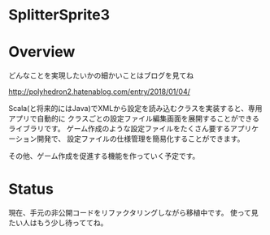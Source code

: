SplitterSprite3
===============

# Overview
どんなことを実現したいかの細かいことはブログを見てね

http://polyhedron2.hatenablog.com/entry/2018/01/04/

Scala(と将来的にはJava)でXMLから設定を読み込むクラスを実装すると、専用アプリで自動的に
クラスごとの設定ファイル編集画面を展開することができるライブラリです。
ゲーム作成のような設定ファイルをたくさん要するアプリケーション開発で、
設定ファイルの仕様管理を簡易化することができます。

その他、ゲーム作成を促進する機能を作っていく予定です。

# Status
現在、手元の非公開コードをリファクタリングしながら移植中です。
使って見たい人はもう少し待っててね。
